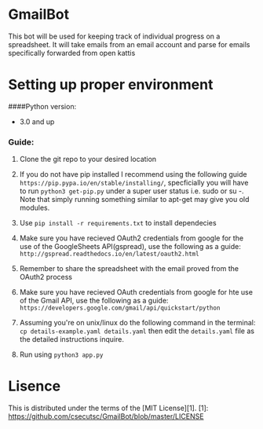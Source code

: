 # GmailBot
This bot will be used for keeping track of individual progress on a spreadsheet.
It will take emails from an email account and parse for emails specifically forwarded
from open kattis

# Setting up proper environment 
####Python version:
- 3.0 and up 

### Guide:
1. Clone the git repo to your desired location 
2. If you do not have pip installed I recommend using the following guide 
   `https://pip.pypa.io/en/stable/installing/`, specficially you will have to 
   run ``python3 get-pip.py`` under a super user status i.e. sudo or su -. Note
   that simply running something similar to apt-get may give you old modules.
3. Use ``pip install -r requirements.txt`` to install dependecies
4. Make sure you have recieved OAuth2 credentials from google for the use of
   the GoogleSheets API(gspread), use the following as a guide:
   `http://gspread.readthedocs.io/en/latest/oauth2.html` 
5. Remember to share the spreadsheet with the email proved from the OAuth2
   process
6. Make sure you have recieved OAuth credentials from google for hte use of the
   Gmail API, use the following as a guide:
   `https://developers.google.com/gmail/api/quickstart/python`

6. Assuming you're on unix/linux do the following command in the terminal:
   ``cp details-example.yaml details.yaml`` then edit the ``details.yaml`` file
   as the detailed instructions inquire.
7. Run using ``python3 app.py``

# Lisence

This is distributed under the terms of the [MIT License][1].
   [1]: https://github.com/csecutsc/GmailBot/blob/master/LICENSE 
